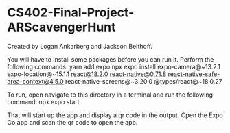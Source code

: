 # CS402-Final-Project-ARScavengerHunt

Created by Logan Ankarberg and Jackson Belthoff.

You will have to install some packages before you can run it. Perform the following commands:
yarn add expo
npx expo install expo-camera@~13.2.1 expo-location@~15.1.1 react@18.2.0 react-native@0.71.8 react-native-safe-area-context@4.5.0 react-native-screens@~3.20.0 @types/react@~18.0.27

To run, open navigate to this directory in a terminal and run the following command: npx expo start

That will start up the app and display a qr code in the output. Open the Expo Go app and scan the qr code to open the app.
